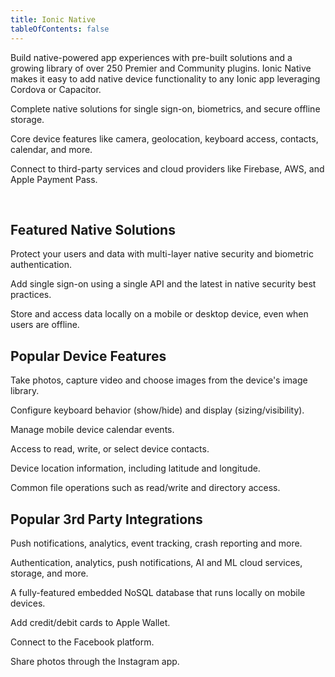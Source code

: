```yaml
---
title: Ionic Native
tableOfContents: false
---
```


<p class='intro'>Build native-powered app experiences with pre-built solutions and a growing library of over 250 Premier and Community plugins. Ionic Native makes it easy to add native device functionality to any Ionic app leveraging Cordova or Capacitor.</p>

<docs-cards class="static-width"> <docs-card size="lg" header="Native solutions" href="/enterprise/solutions" iconset="/assets/icons/face-id.png,/assets/icons/touch-id.png,/assets/icons/auth0.png,/assets/icons/active-directory.png">

Complete native solutions for single sign-on, biometrics, and secure offline storage.</docs-card> <docs-card size="lg" header="Core Device Features" href="/native#popular-device-features" iconset="/assets/icons/camera.png,/assets/icons/geolocation.png,/assets/icons/file.png,/assets/icons/keyboard.png">

Core device features like camera, geolocation, keyboard access, contacts, calendar, and more.</docs-card> <docs-card size="lg" header="3rd Party Integrations" href="/native#popular-3rd-party-integrations" iconset="/assets/icons/aws-amplify.png,/assets/icons/firebase.png,/assets/icons/couchbase.png,/assets/icons/apple-pay.png">

Connect to third-party services and cloud providers like Firebase, AWS, and Apple Payment Pass.</docs-card> </docs-cards>

<p><br></p>

## Featured Native Solutions

<docs-item-list class="static-width"> <docs-item header="Identity Vault" href="/enterprise/identity-vault" icon="/assets/icons/logo-identity-vault.png" rounded="false">

Protect your users and data with multi-layer native security and biometric authentication.</docs-item>

<docs-item header="Auth Connect" href="/enterprise/auth-connect" icon="/assets/icons/logo-auth-connect.png" rounded="false">

Add single sign-on using a single API and the latest in native security best practices.</docs-item>

<docs-item header="Secure Storage" href="/enterprise/offline-storage" icon="/assets/icons/logo-offline-storage.png" rounded="false">

Store and access data locally on a mobile or desktop device, even when users are offline.</docs-item> </docs-item-list>

## Popular Device Features

<docs-item-list class="static-width"> <docs-item header="Camera" href="/enterprise/camera" icon="/assets/icons/camera.png">

Take photos, capture video and choose images from the device's image library.</docs-item>

<docs-item header="Keyboard" href="/enterprise/keyboard" icon="/assets/icons/keyboard.png">

Configure keyboard behavior (show/hide) and display (sizing/visibility).</docs-item>

<docs-item header="Calendar" href="/enterprise/calendar" icon="/assets/icons/calendar-icon.png">

Manage mobile device calendar events.</docs-item>

<docs-item header="Contacts" href="/enterprise/contacts" icon="/assets/icons/contacts-icon.png">

Access to read, write, or select device contacts.</docs-item>

<docs-item header="Geolocation" href="/enterprise/geolocation" icon="/assets/icons/geolocation.png">

Device location information, including latitude and longitude.</docs-item>

<docs-item header="File" href="/enterprise/filesystem" icon="/assets/icons/file.png">

Common file operations such as read/write and directory access.</docs-item> </docs-item-list>

## Popular 3rd Party Integrations

<docs-item-list class="static-width">

<docs-item header="Firebase" href="/native/firebase" icon="/assets/icons/firebase.png">

Push notifications, analytics, event tracking, crash reporting and more.</docs-item>

<docs-item header="AWS Amplify" href="/enterprise/aws-amplify" icon="/assets/icons/aws-amplify.png">

Authentication, analytics, push notifications, AI and ML cloud services, storage, and more.</docs-item>

<docs-item header="Couchbase" href="/enterprise/couchbase-lite" icon="/assets/icons/couchbase.png">

A fully-featured embedded NoSQL database that runs locally on mobile devices.</docs-item>

<docs-item header="Apple Payment Pass" href="/enterprise/apple-payment-pass" icon="/assets/icons/apple-wallet-icon.png">

Add credit/debit cards to Apple Wallet.</docs-item>

<docs-item header="Facebook" href="/native/facebook" icon="/assets/icons/facebook-icon.png">

Connect to the Facebook platform.</docs-item>

<docs-item header="Instagram" href="/native/instagram" icon="/assets/icons/instagram-icon.png">

Share photos through the Instagram app.</docs-item> </docs-item-list>
